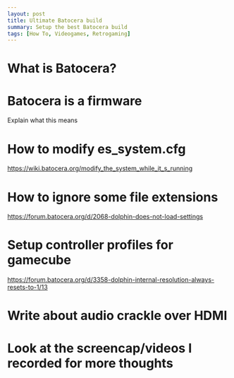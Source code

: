```yaml
---
layout: post
title: Ultimate Batocera build
summary: Setup the best Batocera build
tags: [How To, Videogames, Retrogaming]
---
```


# What is Batocera?

# Batocera is a firmware
Explain what this means

# How to modify es_system.cfg
https://wiki.batocera.org/modify_the_system_while_it_s_running

# How to ignore some file extensions
https://forum.batocera.org/d/2068-dolphin-does-not-load-settings

# Setup controller profiles for gamecube
https://forum.batocera.org/d/3358-dolphin-internal-resolution-always-resets-to-1/13

# Write about audio crackle over HDMI

# Look at the screencap/videos I recorded for more thoughts
